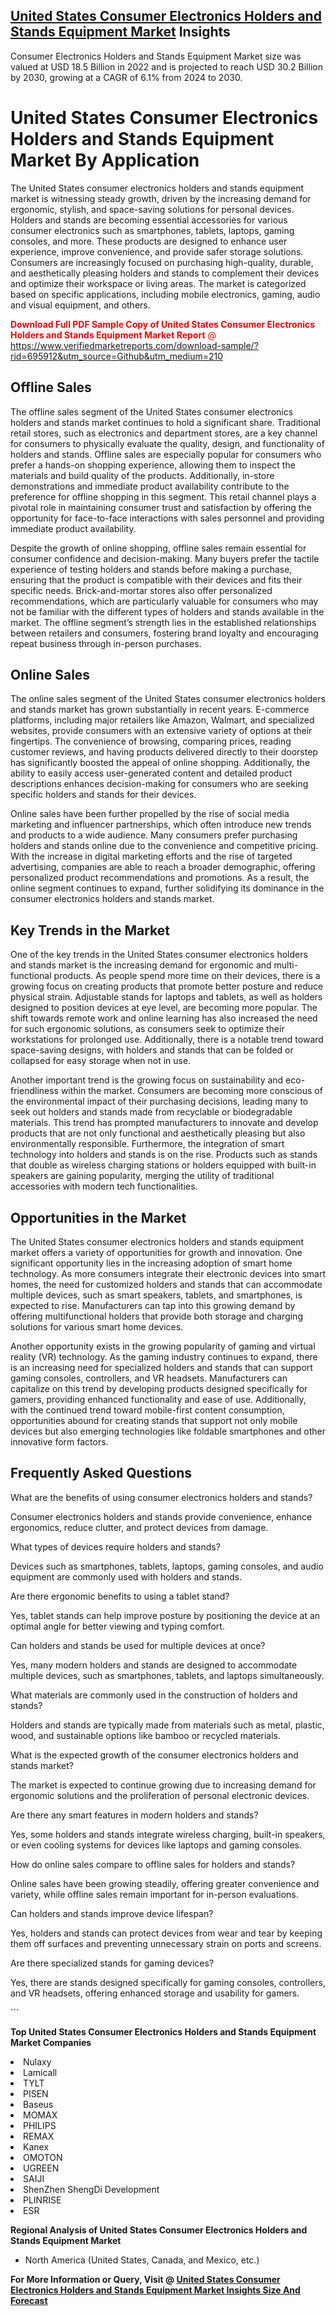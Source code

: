 <h2><a href="https://www.verifiedmarketreports.com/download-sample/?rid=695912&amp;utm_source=Github&amp;utm_medium=210" target="_blank">United States Consumer Electronics Holders and Stands Equipment Market</a> Insights</h2><p>Consumer Electronics Holders and Stands Equipment Market size was valued at USD 18.5 Billion in 2022 and is projected to reach USD 30.2 Billion by 2030, growing at a CAGR of 6.1% from 2024 to 2030.</p><p><h1>United States Consumer Electronics Holders and Stands Equipment Market By Application</h1><p>The United States consumer electronics holders and stands equipment market is witnessing steady growth, driven by the increasing demand for ergonomic, stylish, and space-saving solutions for personal devices. Holders and stands are becoming essential accessories for various consumer electronics such as smartphones, tablets, laptops, gaming consoles, and more. These products are designed to enhance user experience, improve convenience, and provide safer storage solutions. Consumers are increasingly focused on purchasing high-quality, durable, and aesthetically pleasing holders and stands to complement their devices and optimize their workspace or living areas. The market is categorized based on specific applications, including mobile electronics, gaming, audio and visual equipment, and others. <p><span class=""><span style="color: #ff0000;"><strong>Download Full PDF Sample Copy of United States Consumer Electronics Holders and Stands Equipment Market Report</strong> @ </span><a href="https://www.verifiedmarketreports.com/download-sample/?rid=695912&amp;utm_source=Github&amp;utm_medium=210" target="_blank">https://www.verifiedmarketreports.com/download-sample/?rid=695912&amp;utm_source=Github&amp;utm_medium=210</a></span></p></p><h2>Offline Sales</h2><p>The offline sales segment of the United States consumer electronics holders and stands market continues to hold a significant share. Traditional retail stores, such as electronics and department stores, are a key channel for consumers to physically evaluate the quality, design, and functionality of holders and stands. Offline sales are especially popular for consumers who prefer a hands-on shopping experience, allowing them to inspect the materials and build quality of the products. Additionally, in-store demonstrations and immediate product availability contribute to the preference for offline shopping in this segment. This retail channel plays a pivotal role in maintaining consumer trust and satisfaction by offering the opportunity for face-to-face interactions with sales personnel and providing immediate product availability.<p>Despite the growth of online shopping, offline sales remain essential for consumer confidence and decision-making. Many buyers prefer the tactile experience of testing holders and stands before making a purchase, ensuring that the product is compatible with their devices and fits their specific needs. Brick-and-mortar stores also offer personalized recommendations, which are particularly valuable for consumers who may not be familiar with the different types of holders and stands available in the market. The offline segment’s strength lies in the established relationships between retailers and consumers, fostering brand loyalty and encouraging repeat business through in-person purchases.</p><h2>Online Sales</h2><p>The online sales segment of the United States consumer electronics holders and stands market has grown substantially in recent years. E-commerce platforms, including major retailers like Amazon, Walmart, and specialized websites, provide consumers with an extensive variety of options at their fingertips. The convenience of browsing, comparing prices, reading customer reviews, and having products delivered directly to their doorstep has significantly boosted the appeal of online shopping. Additionally, the ability to easily access user-generated content and detailed product descriptions enhances decision-making for consumers who are seeking specific holders and stands for their devices.<p>Online sales have been further propelled by the rise of social media marketing and influencer partnerships, which often introduce new trends and products to a wide audience. Many consumers prefer purchasing holders and stands online due to the convenience and competitive pricing. With the increase in digital marketing efforts and the rise of targeted advertising, companies are able to reach a broader demographic, offering personalized product recommendations and promotions. As a result, the online segment continues to expand, further solidifying its dominance in the consumer electronics holders and stands market.</p><h2>Key Trends in the Market</h2><p>One of the key trends in the United States consumer electronics holders and stands market is the increasing demand for ergonomic and multi-functional products. As people spend more time on their devices, there is a growing focus on creating products that promote better posture and reduce physical strain. Adjustable stands for laptops and tablets, as well as holders designed to position devices at eye level, are becoming more popular. The shift towards remote work and online learning has also increased the need for such ergonomic solutions, as consumers seek to optimize their workstations for prolonged use. Additionally, there is a notable trend toward space-saving designs, with holders and stands that can be folded or collapsed for easy storage when not in use.<p>Another important trend is the growing focus on sustainability and eco-friendliness within the market. Consumers are becoming more conscious of the environmental impact of their purchasing decisions, leading many to seek out holders and stands made from recyclable or biodegradable materials. This trend has prompted manufacturers to innovate and develop products that are not only functional and aesthetically pleasing but also environmentally responsible. Furthermore, the integration of smart technology into holders and stands is on the rise. Products such as stands that double as wireless charging stations or holders equipped with built-in speakers are gaining popularity, merging the utility of traditional accessories with modern tech functionalities.</p><h2>Opportunities in the Market</h2><p>The United States consumer electronics holders and stands equipment market offers a variety of opportunities for growth and innovation. One significant opportunity lies in the increasing adoption of smart home technology. As more consumers integrate their electronic devices into smart homes, the need for customized holders and stands that can accommodate multiple devices, such as smart speakers, tablets, and smartphones, is expected to rise. Manufacturers can tap into this growing demand by offering multifunctional holders that provide both storage and charging solutions for various smart home devices.<p>Another opportunity exists in the growing popularity of gaming and virtual reality (VR) technology. As the gaming industry continues to expand, there is an increasing need for specialized holders and stands that can support gaming consoles, controllers, and VR headsets. Manufacturers can capitalize on this trend by developing products designed specifically for gamers, providing enhanced functionality and ease of use. Additionally, with the continued trend toward mobile-first content consumption, opportunities abound for creating stands that support not only mobile devices but also emerging technologies like foldable smartphones and other innovative form factors.</p><h2>Frequently Asked Questions</h2><p>What are the benefits of using consumer electronics holders and stands?</p><p>Consumer electronics holders and stands provide convenience, enhance ergonomics, reduce clutter, and protect devices from damage.</p><p>What types of devices require holders and stands?</p><p>Devices such as smartphones, tablets, laptops, gaming consoles, and audio equipment are commonly used with holders and stands.</p><p>Are there ergonomic benefits to using a tablet stand?</p><p>Yes, tablet stands can help improve posture by positioning the device at an optimal angle for better viewing and typing comfort.</p><p>Can holders and stands be used for multiple devices at once?</p><p>Yes, many modern holders and stands are designed to accommodate multiple devices, such as smartphones, tablets, and laptops simultaneously.</p><p>What materials are commonly used in the construction of holders and stands?</p><p>Holders and stands are typically made from materials such as metal, plastic, wood, and sustainable options like bamboo or recycled materials.</p><p>What is the expected growth of the consumer electronics holders and stands market?</p><p>The market is expected to continue growing due to increasing demand for ergonomic solutions and the proliferation of personal electronic devices.</p><p>Are there any smart features in modern holders and stands?</p><p>Yes, some holders and stands integrate wireless charging, built-in speakers, or even cooling systems for devices like laptops and gaming consoles.</p><p>How do online sales compare to offline sales for holders and stands?</p><p>Online sales have been growing steadily, offering greater convenience and variety, while offline sales remain important for in-person evaluations.</p><p>Can holders and stands improve device lifespan?</p><p>Yes, holders and stands can protect devices from wear and tear by keeping them off surfaces and preventing unnecessary strain on ports and screens.</p><p>Are there specialized stands for gaming devices?</p><p>Yes, there are stands designed specifically for gaming consoles, controllers, and VR headsets, offering enhanced storage and usability for gamers.</p>```</p><p><strong>Top United States Consumer Electronics Holders and Stands Equipment Market Companies</strong></p><div data-test-id=""><p><li>Nulaxy</li><li> Lamicall</li><li> TYLT</li><li> PISEN</li><li> Baseus</li><li> MOMAX</li><li> PHILIPS</li><li> REMAX</li><li> Kanex</li><li> OMOTON</li><li> UGREEN</li><li> SAIJI</li><li> ShenZhen ShengDi Development</li><li> PLINRISE</li><li> ESR</li></p><div><strong>Regional Analysis of&nbsp;United States Consumer Electronics Holders and Stands Equipment Market</strong></div><ul><li dir="ltr"><p dir="ltr">North America&nbsp;(United States, Canada, and Mexico, etc.)</p></li></ul><p><strong>For More Information or Query, Visit @&nbsp;</strong><strong><a href="https://www.verifiedmarketreports.com/product/consumer-electronics-holders-and-stands-equipment-market/?utm_source=Github&amp;utm_medium=210" target="_blank">United States Consumer Electronics Holders and Stands Equipment Market Insights Size And Forecast</a></strong></p></div>
